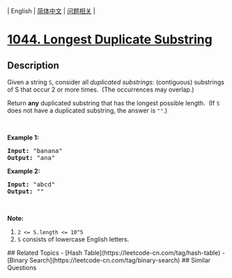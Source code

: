 
| English | [简体中文](README.md) | [问题相关](QUESTION.md) |
# [1044. Longest Duplicate Substring](https://leetcode-cn.com/problems/longest-duplicate-substring/)
## Description
<p>Given a string <code>S</code>, consider all <em>duplicated substrings</em>: (contiguous) substrings of S that occur 2 or more times.&nbsp; (The occurrences&nbsp;may overlap.)</p>

<p>Return <strong>any</strong> duplicated&nbsp;substring that has the longest possible length.&nbsp; (If <code>S</code> does not have a duplicated substring, the answer is <code>&quot;&quot;</code>.)</p>

<p>&nbsp;</p>

<p><strong>Example 1:</strong></p>

<pre>
<strong>Input: </strong><span id="example-input-1-1">&quot;banana&quot;</span>
<strong>Output: </strong><span id="example-output-1">&quot;ana&quot;</span>
</pre>

<p><strong>Example 2:</strong></p>

<pre>
<strong>Input: </strong><span id="example-input-2-1">&quot;abcd&quot;</span>
<strong>Output: </strong><span id="example-output-2">&quot;&quot;</span>
</pre>

<p>&nbsp;</p>

<p><strong>Note:</strong></p>

<ol>
	<li><code>2 &lt;= S.length &lt;= 10^5</code></li>
	<li><code>S</code> consists of lowercase English letters.</li>
</ol>
## Related Topics
- [Hash Table](https://leetcode-cn.com/tag/hash-table)
- [Binary Search](https://leetcode-cn.com/tag/binary-search)
## Similar Questions

